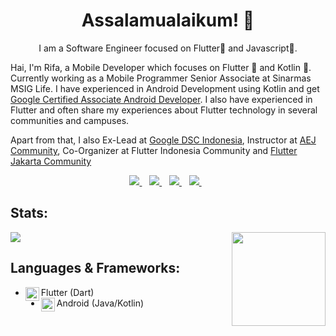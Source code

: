 <h1 align='center'>Assalamualaikum! 👋</h1>
<p align='center'>I am a Software Engineer focused on Flutter💙 and Javascript💛. </p>

Hai, I'm Rifa, a Mobile Developer which focuses on Flutter 💙 and Kotlin 💚. Currently working as a Mobile Programmer Senior Associate at Sinarmas MSIG Life. I have experienced in Android Development using Kotlin and get [Google Certified Associate Android Developer](https://www.credential.net/ad01ed34-0da3-40aa-b84d-3dadbdc8a6fe#gs.adehgc). I also have experienced in Flutter and often share my experiences about Flutter technology in several communities and campuses.

Apart from that, I also Ex-Lead at [Google DSC Indonesia](https://developers.google.com/community/dsc), Instructor at [AEJ Community](https://www.instagram.com/aej.id/?hl=id), Co-Organizer at Flutter Indonesia Community and [Flutter Jakarta Community](https://www.meetup.com/Flutter-Jakarta/)

<p align='center'>
<a href="https://twitter.com/rifa_komara">
  <img src="https://img.shields.io/badge/twitter-%231DA1F2.svg?&style=for-the-badge&logo=twitter&logoColor=white" />
</a>&nbsp;&nbsp;
<a href="https://www.linkedin.com/in/rrifafauzikomara/">
  <img src="https://img.shields.io/badge/linkedin-%230077B5.svg?&style=for-the-badge&logo=linkedin&logoColor=white" />
</a>&nbsp;&nbsp;
<a href="https://medium.com/@rifafauzi6">
  <img src="https://img.shields.io/badge/medium-%2312100E.svg?&style=for-the-badge&logo=medium&logoColor=white" />
</a>&nbsp;&nbsp;
<a href="mailto:rifafauzi6@gmail.com">
  <img src="https://img.shields.io/badge/email me-%23D14836.svg?&style=for-the-badge&logo=gmail&logoColor=white" />
</a>&nbsp;&nbsp;
</p>

## Stats:

<img align ="right" src = "https://i.imgur.com/w4pKOQi.jpg" width="150" height="150">

<img src="https://github-readme-stats.vercel.app/api?username=rrifafauzikomara">

## Languages & Frameworks:
- Flutter (Dart)<img align="left" alt="flutter" width="22px" src="https://cdn.jsdelivr.net/npm/simple-icons@v3/icons/flutter.svg"/>
- Android (Java/Kotlin)<img align="left" alt="android" width="22px" src="https://cdn.jsdelivr.net/npm/simple-icons@v3/icons/android.svg"/>
